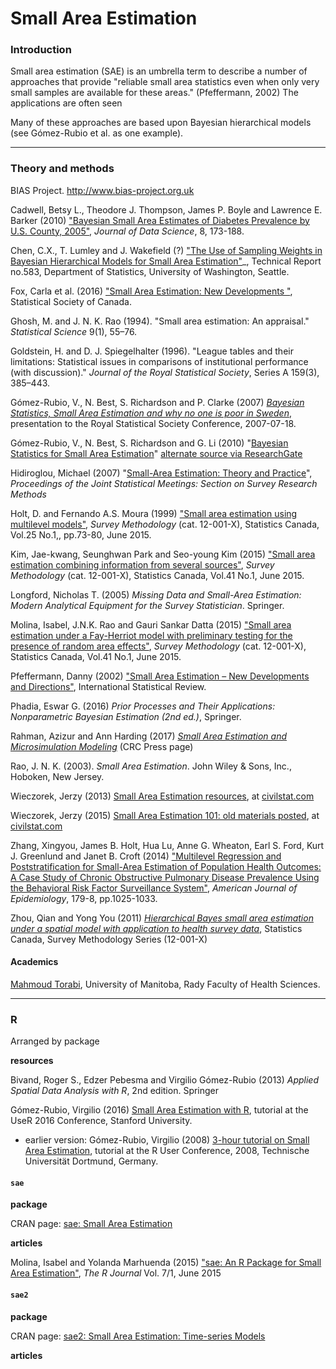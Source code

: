 # Small Area Estimation

### Introduction

Small area estimation (SAE) is an umbrella term to describe a number of approaches that provide "reliable small area statistics even when only very small samples are available for these areas." (Pfeffermann, 2002) The applications are often seen 

Many of these approaches are based upon Bayesian hierarchical models (see Gómez-Rubio et al. as one example).

---
### Theory and methods

BIAS Project. http://www.bias-project.org.uk

Cadwell, Betsy L., Theodore J. Thompson, James P. Boyle and Lawrence E. Barker (2010) ["Bayesian Small Area Estimates of Diabetes Prevalence by U.S. County, 2005"](https://www.google.ca/url?sa=t&rct=j&q=&esrc=s&source=web&cd=1&cad=rja&uact=8&ved=0ahUKEwisj47SqsvPAhUUHGMKHa-9AB4QFggeMAA&url=http%3A%2F%2Fwww.jds-online.com%2Ffile_download%2F239%2FJDS-650.pdf&usg=AFQjCNG9xh-s5GcntozTl2vf-zWoNVFhKQ&sig2=hRZklC7V_USYwmbZdXzW4Q), _Journal of Data Science_, 8, 173-188.

Chen, C.X., T. Lumley and J. Wakefield (?) ["The Use of Sampling Weights in Bayesian Hierarchical Models for Small Area Estimation"](https://www.stat.washington.edu/research/reports/2011/tr583.pdf)_, Technical Report no.583, Department of Statistics, University of Washington, Seattle.

Fox, Carla et al. (2016) ["Small Area Estimation: New Developments "](https://ssc.ca/en/2016-small-area-estimation-new-developments), Statistical Society of Canada.

Ghosh, M. and J. N. K. Rao (1994). "Small area estimation: An appraisal." _Statistical Science_ 9(1), 55–76.

Goldstein, H. and D. J. Spiegelhalter (1996). "League tables and their limitations: Statistical issues in comparisons of institutional performance (with discussion)." _Journal of the Royal Statistical Society_, Series A 159(3), 385–443.



Gómez-Rubio, V., N. Best, S. Richardson and P. Clarke (2007) [_Bayesian Statistics, Small Area Estimation and why no one is poor in Sweden_](http://www.bias-project.org.uk/papers/RSS07.pdf), presentation to the Royal Statistical Society Conference, 2007-07-18.


Gómez-Rubio, V., N. Best, S. Richardson and G. Li (2010) "[Bayesian Statistics for Small Area Estimation](http://www.bias-project.org.uk/papers/BayesianSAE.pdf)" [alternate source via ResearchGate](https://www.researchgate.net/publication/228918362_Bayesian_Statistics_Small_Area_Estimation)

Hidiroglou, Michael (2007) "[Small-Area Estimation: Theory and Practice](https://ww2.amstat.org/sections/srms/Proceedings/y2007/Files/JSM2007-000789.pdf)", _Proceedings of the Joint Statistical Meetings: Section on Survey Research Methods_

Holt, D. and Fernando A.S. Moura (1999) ["Small area estimation using multilevel models"](http://www5.statcan.gc.ca/olc-cel/olc.action?ObjId=12-001-X19990014714&ObjType=47&lang=en), _Survey Methodology_ (cat. 12-001-X), Statistics Canada, Vol.25 No.1,, pp.73-80, June 2015.

Kim, Jae-kwang, Seunghwan Park and Seo-young Kim (2015) ["Small area estimation combining information from several sources"](http://www.statcan.gc.ca/pub/12-001-x/2015001/article/14150-eng.pdf), _Survey Methodology_ (cat. 12-001-X), Statistics Canada, Vol.41 No.1, June 2015.

Longford, Nicholas T. (2005) _Missing Data and Small-Area Estimation: Modern Analytical Equipment for the Survey Statistician_. Springer.

Molina, Isabel, J.N.K. Rao and Gauri Sankar Datta (2015) ["Small area estimation under a Fay-Herriot model with preliminary testing for the presence of random area effects"](http://www.statcan.gc.ca/pub/12-001-x/2015001/article/14161-eng.htm), _Survey Methodology_ (cat. 12-001-X), Statistics Canada, Vol.41 No.1, June 2015.

Pfeffermann, Danny (2002) ["Small Area Estimation – New Developments and Directions"](http://eprints.soton.ac.uk/38494/2/38494.pdf), International Statistical Review.

Phadia, Eswar G. (2016) _Prior Processes and Their Applications: Nonparametric Bayesian Estimation (2nd ed.)_, Springer.

Rahman, Azizur and Ann Harding (2017) [_Small Area Estimation and Microsimulation Modeling_](https://www.crcpress.com/Small-Area-Estimation-and-Microsimulation-Modeling/Rahman-Harding/p/book/9781482260724) (CRC Press page)

Rao, J. N. K. (2003). _Small Area Estimation_. John Wiley & Sons, Inc., Hoboken, New Jersey.

Wieczorek, Jerzy (2013) [Small Area Estimation resources](http://civilstat.com/2013/02/small-area-estimation-resources/), at [civilstat.com](http://civilstat.com/)

Wieczorek, Jerzy (2015) [Small Area Estimation 101: old materials posted](http://civilstat.com/2015/04/small-area-estimation-101-old-materials-posted/), at [civilstat.com](http://civilstat.com/)



Zhang, Xingyou, James B. Holt, Hua Lu, Anne G. Wheaton, Earl S. Ford, Kurt J. Greenlund and Janet B. Croft (2014) ["Multilevel Regression and Poststratification for Small-Area Estimation of Population Health Outcomes: A Case Study of Chronic Obstructive Pulmonary Disease Prevalence Using the Behavioral Risk Factor Surveillance System"](http://aje.oxfordjournals.org/content/179/8/1025), _American Journal of Epidemiology_, 179-8, pp.1025-1033.


Zhou, Qian and Yong You (2011) [_Hierarchical Bayes small area estimation under a spatial model with application to health survey data_](http://www5.statcan.gc.ca/olc-cel/olc.action?ObjId=12-001-X201100111445&ObjType=47&lang=en), Statistics Canada, Survey Methodology Series (12-001-X)


#### Academics

[Mahmoud Torabi](http://umanitoba.ca/faculties/health_sciences/medicine/units/chs/faculty_and_staff/4837.html), University of Manitoba, Rady Faculty of Health Sciences.

---
### R

Arranged by package

**resources**

Bivand, Roger S., Edzer Pebesma and Virgilio Gómez-Rubio (2013) _Applied Spatial Data Analysis with R_, 2nd edition. Springer

Gómez-Rubio, Virgilio (2016) [Small Area Estimation with R](http://user2016.org/tutorials/16.html), tutorial at the UseR 2016 Conference,  Stanford University.

* earlier version: Gómez-Rubio, Virgilio (2008) [3-hour tutorial on Small Area Estimation](http://www.bias-project.org.uk/SAE_tutorial/), tutorial at the R User Conference, 2008, Technische Universität Dortmund, Germany.


#### `sae`

**package**

CRAN page: [sae: Small Area Estimation](https://cran.r-project.org/web/packages/sae/index.html)

**articles**

Molina, Isabel and Yolanda Marhuenda (2015) ["sae: An R Package for Small Area Estimation"](https://journal.r-project.org/archive/2015-1/molina-marhuenda.pdf), _The R Journal_ Vol. 7/1, June 2015

#### `sae2`

**package**

CRAN page: [sae2: Small Area Estimation: Time-series Models](https://cran.r-project.org/web/packages/sae2/index.html)

**articles**

